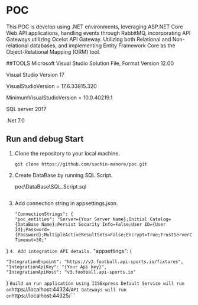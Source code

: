 # POC
This POC is develop using .NET environments, leveraging ASP.NET Core Web API applications, handling events through RabbitMQ, incorporating API Gateways utilizing Ocelot API Gateway. Utilizing both Relational and Non-relational databases, and implementing Entity Framework Core as the Object-Relational Mapping (ORM) tool. 

##TOOLS 
Microsoft Visual Studio Solution File, Format Version 12.00

Visual Studio Version 17

VisualStudioVersion = 17.6.33815.320

MinimumVisualStudioVersion = 10.0.40219.1

SQL server 2017

.Net 7.0

## Run and debug Start
1. Clone the repository to your local machine.
    ```
    git clone https://github.com/sachin-manore/poc.git
    ```
2. Create DataBase by running SQL Script.
    
    poc\DataBase\SQL_Script.sql
    ```
3. Add connection string in appsettings.json.
    
    ```
    "ConnectionStrings": {
    "poc_entities": "Server={Your Server Name};Initial Catalog={DataBase Name};Persist Security Info=False;User ID={User Id};Password={Password};MultipleActiveResultSets=False;Encrypt=True;TrustServerCertificate=True;Connection Timeout=30;"
  }
    ```
4. Add integration API details.
    ```
    "appsettings": {

    "IntegrationEnpoint": "https://v3.football.api-sports.io/fixtures",
    "IntegrationApiKey": "{Your Api key}",
    "IntegrationApiHost": "v3.football.api-sports.io"

  }
    ```
Build an run application using IISExpress
Default Service will run on ```https://localhost:44324/```
API Gateways will run on ```https://localhost:44325/```
